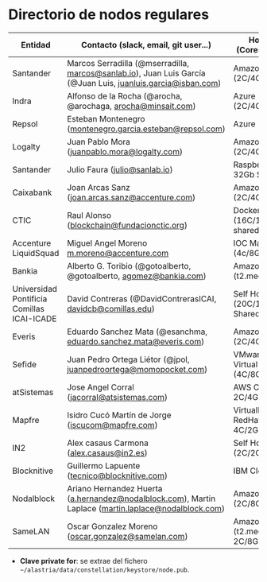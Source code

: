 # Directorio de nodos regulares

| Entidad | Contacto (slack, email, git user...) | Hosting info (Cores/Mem/HDD) | Clave private for * | enode |
| ------- | ------------------------------------ | ---------------------------------- | ------------- | ----- |
| Santander | Marcos Serradilla (@mserradilla, marcos@sanlab.io), Juan Luis García (@Juan Luis, juanluis.garcia@isban.com) | Amazon AWS (2C/4Gb/30Gb) | KDcY5uqieXxbJHblMiGFImUL45u8FrTm5kqa7/USAHc= | enode://40d35f2087662e168b4c0ea56f692061abd2b8a2748f0729c6f8b207c7ea443b2f15394928c9ee6227f452b5c9d4d59da7030032a3342a7ddb870e75908e2bef@35.176.19.89:21000?discport=0 |
| Indra | Alfonso de la Rocha (@arocha, @arochaga, arocha@minsait.com) | Azure (2C/4Gb/30Gb) | K7H2ULb9cq648JoGXH12UQ/Dj7Poe2GiDYHE+Glrz04= | enode://d4806ab59d39b8f44c01337eba69cdfd0c2a7a00e83b9c32c9f53c6112239dfa152cad5c2928c435f961346fdf06d98fe05b25bcd86c2f99be4837a8ca08af1b@13.81.61.232:21000?discport=0 |
| Repsol | Esteban Montenegro (montenegro.garcia.esteban@repsol.com) | Azure | 8AoHk3WQNvIZuRsfi0CuCreGJya3IlHhOKmaQ9T7CVo= | enode://2bf9235d4b420ab7f633da2dce8787b97ea33f77ed13c82f4c746a1aba01140c5b65924f6497cad483ce680f00b2005d16322284aa8e64c032d6255557724b6e@52.164.228.204:21000?discport=0 |
| Logalty | Juan Pablo Mora (juanpablo.mora@logalty.com) | Amazon AWS (2C/4Gb/45Gb) | 3YSy+mgwKQrlkw+WhE3k1M027YX8hDlGOX+54AIclyA= | enode://c4aef89377231d5b0d79bdd0943e4b6280312bf951704bd54375a369f6f3e14abdc0bb52dddb75467c404c79622a9756e0690e55dfaaea5a78d565e099943eef@34.242.13.183:21000?discport=0 |
| Santander | Julio Faura (julio@sanlab.io) | Raspberry Pi 3, 32Gb SD | (sin constellation) | "enode://d46b5252463a06cdeb5d055ef7fa85ecff5596b7e1976fd7efaec93f54ffd83c46a38be59014827b5a7fbd3aef3eb721414b33d7828328ecbe4f7eccfade3624" |
| Caixabank | Joan Arcas Sanz (joan.arcas.sanz@accenture.com) | Amazon AWS (2C/4GB/50GB) | 7bQOlb9fhwsqnMVOxRVhBOqabcqxokVThsTsfhDYQX8= | enode://20e2f7d2de619b741a62d4f9e07f813db89accdc2fb4553c81ce6556d5a204b8c991bd8095a5e7a5ccf357702d739365a96e0a92c078c005910221fc3765087e@52.19.106.117:21000?discport=0' |
| CTIC | Raul Alonso (blockchain@fundacionctic.org) | Docker (16C/128GB/500GB shared) | yAzJeO8nZXW632IH7ewoa+AqaqMcsNCMJi/pxWiwJHo= | enode://4ad74d67ab246158ac8b9d3b42051b9852ea9a5ad4b156cd6d28aabc4305929f561d4b2df2385f40f3008745eb5c5a6933bdbe75cb45844f235a00e49bb2c98f@212.89.8.169:21000?discport=0 |
| Accenture LiquidSquad | Miguel Angel Moreno m.moreno@accenture.com | IOC Madrid (4c/8GB/50GB) | tlRepC3vx488Vr+/YOMlpx/Dq4j3BOqJE0sei5Oq6jI= | enode://23ceb28a9bb2fb54ce515a61a0e2f2d56d136bf7f3396075738f11bd56839fb3eeb4de60f505c2e4b251376b52fdcc9eb5668ab0443ff6aa8f6b666e23ae031a@83.217.250.28:21000?discport=0 |
| Bankia | Alberto G. Toribio (@gotoalberto, @gotoalberto, agomez@bankia.com) | Amazon AWS (t2.medium 30GB) | WbZIaF9L30XqS/sWP6dNj6f4CVq15JsctS9ZDE1qwc0= | enode://742f64d60f47757c9718448dd2a55389cde0b7818c4f9ec33635203f1e1b5792241cba29fc28cfdf0c7ac9f9002fc4efe8248fdf7dbeaed4e5e23142cd3c1f2e@34.250.103.51:21000?discport=0 |
| Universidad Pontificia Comillas ICAI-ICADE | David Contreras (@DavidContrerasICAI, davidcb@comillas.edu) | Self Hosted (20C/128Gb/8TB Shared) | I7/NxaIoUEIKXGP5Xk60jeQEtyvph5N/85ukOTCgYFQ= | enode://26601cf66bcb5617d119a6960a656a07af6c4bfcf0bc3362e341083874ba39d867affbb82c5e630eb2a299110f4667ab39f45626b42c658d79b27ee6a44a59a7@130.206.64.6:21000?discport=0 |
| Everis | Eduardo Sanchez Mata (@esanchma, eduardo.sanchez.mata@everis.com) | Amazon AWS (2C/4Gb/30Gb) | 2czuLciss8BU/6DLVJsuSpWUdQTxiM1uCGsMJSH323Q= | enode://54ad52574d4d9d8a9b20011705dcd2945fa8a01f7a49ed61c00a33be8c658da37ff1f8ec3e1aa09504e770a168bf6269c94e5ae0072eca97f91570b19c8ccf63@52.47.203.210:21000?discport=0 |
| Sefide | Juan Pedro Ortega Liétor (@jpol, juanpedroortega@momopocket.com) | VMware VSphere Virtual Machine (4C/8Gb/50Gb) | 0yR+aYCZc+mQ3dtRe3pBd7QbkNaG7KMD7S+MVWTgQ2Y= | enode://fa7a7077b4e1008dede51e0d5bd44c5bb943ce716864a6045df0a219f6112de39b705c0920d1e51c030f144177b17a06bccd2c6e70fe9309eac84fb265110125@87.253.228.23:21000?discport=0 |
| atSistemas | Jose Angel Corral (jacorral@atsistemas.com) | AWS CentOS7.4 2C/4GB/8GB+20GB | iuTymSPrfS/5NB9HZcqLV1vaT97Z6UxEEady8p+iVwE= | enode://2754d548777d8ab7dd29ccd7c67deaac3de1740f9239b57ebc3d5346f6708f846c07d0a92b0a05db516c74675475761bad3777a615c8a636b6d24cc0a0355a32@52.31.219.254:21000?discport=0 |
| Mapfre | Isidro Cucó Martín de Jorge (iscucom@mapfre.com) | VirtualBox VM RedHat 64-bit 4C/2GB/64GB | 71m+QPnxDU+pTfMwMxiDHwbq7ZM901oQRRXbaJcwfXk= | enode://933b52d602be73a267b75897306e4668e2be101f9688aa022d3fa1cf93dc1ec1e8b49fd34c674daeeea20eee2c867c907897a3a7b054770a2d999b1a2a755c83@83.56.42.181:21000?discport=0 |
| IN2 | Alex casaus Carmona (alex.casaus@in2.es) | Self Hosted (2C/2GB/30GB) | o3g8PUwMVKUW4FpTQlJGRs6X9Z6zxZHaxDaa/TZ+zgg= | enode://5a47abb15cc80f9bfe9121a60c3d0691b773cce5b567fbfd14fa548cf28d5232cc05c8dc00f2f178b7925de64364dc2e0fc833f6ddac1a7b0c7eb13e843e54f8@89.140.139.178:21000?discport=0 |
| Blocknitive | Guillermo Lapuente (tecnico@blocknitive.com) | IBM Cloud | Kb+luoqJ5CNkb0nbXDYWzoZY6zx9JgGlikrytfnumjo= | enode://326498ed6fbb51b9d1bcfe4fadd394bf92610eab862536f0ff476d93716884d832f703f72fb68786a3061f24c13a38e10d11ef5ee1ff32d59097662e3feee26c@169.60.149.188:21000?discport=0 |
| Nodalblock | Ariano Hernandez Huerta (a.hernandez@nodalblock.com), Martin Laplace (martin.laplace@nodalblock.com) | Amazon AWS (2C/8Gb/300Gb) | NpkuvGmydJrdG2+425BmJLOc2NuPMvsKJuS99AZQIH8= | enode://b556317d9503dfeaabb0bd5d7592d5b5c2fe3f37f94bb0b92b3c2d81b2b1844d6ac4583f688e35f5d725017d091676b7c43fc0b920cbf7e6f3a20c3bd9d0ed9c@52.51.36.74:21000?discport=0 |
| SameLAN | Oscar Gonzalez Moreno (oscar.gonzalez@samelan.com) | Amazon AWS (t2.medium, 2C/8Gb/50Gb) | VeCu26jVrVKIqAkidIAPGfMZwqQobhOpTkwBQHPtJGo= | enode://a37863dd51ca9c5861242146557983781075d4a082fa9fb0d3d8e2930d1060c5d02d48741574332db0ba14aa8366a099312454372210674596a333c011dc29d3@34.240.42.125:21000?discport=0 |
* **Clave private for**: se extrae del fichero `~/alastria/data/constellation/keystore/node.pub`.
